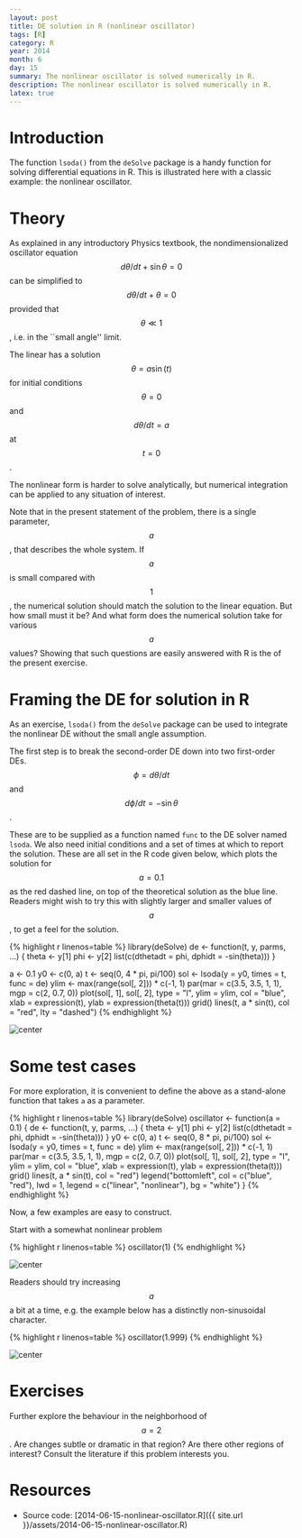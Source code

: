 ```yaml
---
layout: post
title: DE solution in R (nonlinear oscillator)
tags: [R]
category: R
year: 2014
month: 6
day: 15
summary: The nonlinear oscillator is solved numerically in R.
description: The nonlinear oscillator is solved numerically in R.
latex: true
---
```


# Introduction

The function ``lsoda()`` from the ``deSolve`` package is a handy function for
solving differential equations in R.  This is illustrated here with a classic
example: the nonlinear oscillator.

# Theory

As explained in any introductory Physics textbook, the nondimensionalized
oscillator equation $$d\theta/dt + \sin\theta = 0$$ can be simplified to
$$d\theta/dt + \theta = 0$$ provided that $$\theta \ll 1$$, i.e. in the ``small
angle'' limit.  

The linear has a solution $$\theta = a \sin(t)$$ for initial conditions
$$\theta=0$$ and $$d\theta/dt=a$$ at $$t=0$$.

The nonlinear form is harder to solve analytically, but numerical integration
can be applied to any situation of interest.  

Note that in the present statement of the problem, there is a single parameter,
$$a$$, that describes the whole system.  If $$a$$ is small compared with $$1$$,
the numerical solution should match the solution to the linear equation.  But
how small must it be?  And what form does the numerical solution take for
various $$a$$ values?  Showing that such questions are easily answered with R
is the of the present exercise.

# Framing the DE for solution in R

As an exercise, ``lsoda()`` from the ``deSolve`` package can be used to
integrate the nonlinear DE without the small angle assumption.

The first step is to break the second-order DE down into two first-order DEs.
$$\phi = d\theta/dt$$ and $$d\phi/dt = -\sin\theta$$.

These are to be supplied as a function named ``func`` to the DE solver named
``lsoda``.  We also need initial conditions and a set of times at which to
report the solution.  These are all set in the R code given below, which plots
the solution for $$a=0.1$$ as the red dashed line, on top of the theoretical
solution as the blue line.  Readers might wish to try this with slightly larger
and smaller values of $$a$$, to get a feel for the solution.



{% highlight r linenos=table %}
library(deSolve)
de <- function(t, y, parms, ...) {
    theta <- y[1]
    phi <- y[2]
    list(c(dthetadt = phi, dphidt = -sin(theta)))
}

a <- 0.1
y0 <- c(0, a)
t <- seq(0, 4 * pi, pi/100)
sol <- lsoda(y = y0, times = t, func = de)
ylim <- max(range(sol[, 2])) * c(-1, 1)
par(mar = c(3.5, 3.5, 1, 1), mgp = c(2, 0.7, 0))
plot(sol[, 1], sol[, 2], type = "l", ylim = ylim, col = "blue", xlab = expression(t), 
    ylab = expression(theta(t)))
grid()
lines(t, a * sin(t), col = "red", lty = "dashed")
{% endhighlight %}

![center](http://dankelley.github.io/figs/2014-06-15-nonlinear-oscillator/unnamed-chunk-1.png) 


# Some test cases

For more exploration, it is convenient to define the above as a stand-alone
function that takes ``a`` as a parameter.


{% highlight r linenos=table %}
library(deSolve)
oscillator <- function(a = 0.1) {
    de <- function(t, y, parms, ...) {
        theta <- y[1]
        phi <- y[2]
        list(c(dthetadt = phi, dphidt = -sin(theta)))
    }
    y0 <- c(0, a)
    t <- seq(0, 8 * pi, pi/100)
    sol <- lsoda(y = y0, times = t, func = de)
    ylim <- max(range(sol[, 2])) * c(-1, 1)
    par(mar = c(3.5, 3.5, 1, 1), mgp = c(2, 0.7, 0))
    plot(sol[, 1], sol[, 2], type = "l", ylim = ylim, col = "blue", xlab = expression(t), 
        ylab = expression(theta(t)))
    grid()
    lines(t, a * sin(t), col = "red")
    legend("bottomleft", col = c("blue", "red"), lwd = 1, legend = c("linear", 
        "nonlinear"), bg = "white")
}
{% endhighlight %}


Now, a few examples are easy to construct.

Start with a somewhat nonlinear problem

{% highlight r linenos=table %}
oscillator(1)
{% endhighlight %}

![center](http://dankelley.github.io/figs/2014-06-15-nonlinear-oscillator/unnamed-chunk-3.png) 


Readers should try increasing $$a$$ a bit at a time, e.g. the example below has
a distinctly non-sinusoidal character.

{% highlight r linenos=table %}
oscillator(1.999)
{% endhighlight %}

![center](http://dankelley.github.io/figs/2014-06-15-nonlinear-oscillator/unnamed-chunk-4.png) 



# Exercises

Further explore the behaviour in the neighborhood of $$a=2$$.  Are changes
subtle or dramatic in that region?  Are there other regions of interest?
Consult the literature if this problem interests you.

# Resources


* Source code: [2014-06-15-nonlinear-oscillator.R]({{ site.url }}/assets/2014-06-15-nonlinear-oscillator.R)

